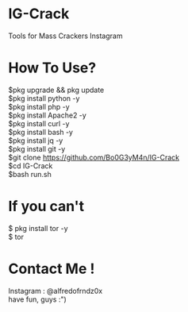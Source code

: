 # IG-Crack
Tools for Mass Crackers Instagram

# How To Use?
$pkg upgrade && pkg update <br/>
$pkg install python -y <br/>
$pkg install php -y <br/>
$pkg install Apache2 -y <br/>
$pkg install curl -y <br/>
$pkg install bash -y <br/>
$pkg install jq -y <br/>
$pkg install git -y <br/>
$git clone https://github.com/Bo0G3yM4n/IG-Crack <br/>
$cd IG-Crack <br/>
$bash run.sh <br/>

# If you can't
$ pkg install tor -y <br/>
$ tor

# Contact Me !
Instagram : @alfredofrndz0x <br/>
have fun, guys :")
